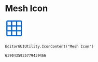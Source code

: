 # Mesh Icon
![](/img/Mesh%20Icon.png)

``` CSharp
EditorGUIUtility.IconContent("Mesh Icon")
```
```
6390435935779439466
```
